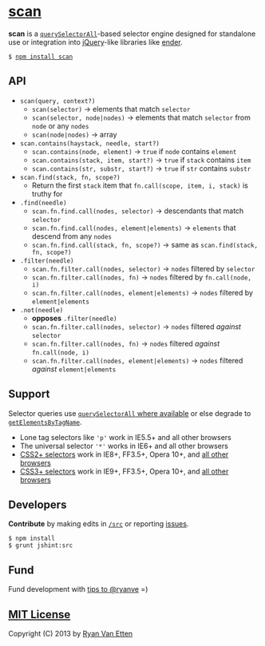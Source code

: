 # [scan](../../)

<b>scan</b> is a <a href="#browser-support"><code>querySelectorAll</code></a>-based selector engine designed for standalone use or integration into [jQuery](http://jquery.com/)-like libraries like [ender](https://github.com/ender-js).

<pre>
<code>$ <a href="https://npmjs.org/package/scan">npm install scan</a></code>
</pre>

## API

- `scan(query, context?)`
  - `scan(selector)` &rarr; elements that match `selector`
  - `scan(selector, node|nodes)` &rarr; elements that match `selector` from `node` or any `nodes`
  - `scan(node|nodes)` &rarr; array
- `scan.contains(haystack, needle, start?)`
  - `scan.contains(node, element)` &rarr; `true` if `node` contains `element`
  - `scan.contains(stack, item, start?)` &rarr; `true` if `stack` contains `item`
  - `scan.contains(str, substr, start?)` &rarr; `true` if `str` contains `substr`
- `scan.find(stack, fn, scope?)` 
   - Return the first `stack` item that `fn.call(scope, item, i, stack)` is truthy for
- `.find(needle)`
  - `scan.fn.find.call(nodes, selector)` &rarr; descendants that match `selector`
  - `scan.fn.find.call(nodes, element|elements)` &rarr; `elements` that descend from any `nodes`
  - `scan.fn.find.call(stack, fn, scope?)` &rarr; same as `scan.find(stack, fn, scope?)`
- `.filter(needle)`
  - `scan.fn.filter.call(nodes, selector)` &rarr; `nodes` filtered by `selector`
  - `scan.fn.filter.call(nodes, fn)` &rarr; `nodes` filtered by `fn.call(node, i)`
  - `scan.fn.filter.call(nodes, element|elements)` &rarr; `nodes` filtered by `element|elements`
- `.not(needle)`
  - **opposes** `.filter(needle)`
  - `scan.fn.filter.call(nodes, selector)` &rarr; `nodes` filtered *against* `selector`
  - `scan.fn.filter.call(nodes, fn)` &rarr; `nodes` filtered *against* `fn.call(node, i)`
  - `scan.fn.filter.call(nodes, element|elements)` &rarr; `nodes` filtered *against* `element|elements`
  
## <a name="browser-support"></a>Support

Selector queries use [`querySelectorAll` where available](http://caniuse.com/#feat=queryselector) or else degrade to [`getElementsByTagName`](https://developer.mozilla.org/en-US/docs/Web/API/element.getElementsByTagName).

- Lone tag selectors like `'p'` work in IE5.5+ and all other browsers
- The universal selector `'*'` works in IE6+ and all other browsers
- [CSS2+ selectors](http://www.w3.org/TR/CSS2/selector.html#pattern-matching) work in IE8+, FF3.5+, Opera 10+, and [all other browsers](http://caniuse.com/css-sel2)
- [CSS3+ selectors](http://www.w3.org/TR/css3-selectors/#selectors) work in IE9+, FF3.5+, Opera 10+, and [all other browsers](http://caniuse.com/css-sel3)

## Developers

<b>Contribute</b> by making edits in [`/src`](./src) or reporting [issues](../../issues).

```
$ npm install
$ grunt jshint:src
```

## Fund

Fund development with [tips to @ryanve](https://www.gittip.com/ryanve/) =)

## [MIT License](http://opensource.org/licenses/MIT)

Copyright (C) 2013 by [Ryan Van Etten](https://github.com/ryanve)